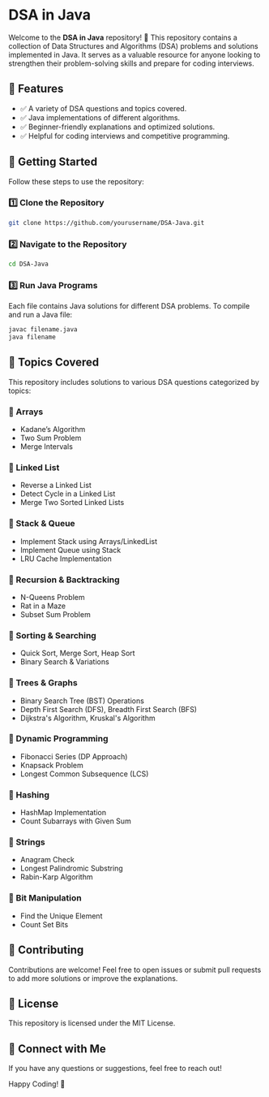 # DSA in Java

Welcome to the **DSA in Java** repository! 🚀 This repository contains a collection of Data Structures and Algorithms (DSA) problems and solutions implemented in Java. It serves as a valuable resource for anyone looking to strengthen their problem-solving skills and prepare for coding interviews.

## 📌 Features
- ✅ A variety of DSA questions and topics covered.
- ✅ Java implementations of different algorithms.
- ✅ Beginner-friendly explanations and optimized solutions.
- ✅ Helpful for coding interviews and competitive programming.

## 🏁 Getting Started
Follow these steps to use the repository:

### 1️⃣ Clone the Repository
```bash
git clone https://github.com/yourusername/DSA-Java.git
```

### 2️⃣ Navigate to the Repository
```bash
cd DSA-Java
```

### 3️⃣ Run Java Programs
Each file contains Java solutions for different DSA problems. To compile and run a Java file:
```bash
javac filename.java
java filename
```

## 📌 Topics Covered
This repository includes solutions to various DSA questions categorized by topics:

### 🔹 Arrays
- Kadane’s Algorithm
- Two Sum Problem
- Merge Intervals

### 🔹 Linked List
- Reverse a Linked List
- Detect Cycle in a Linked List
- Merge Two Sorted Linked Lists

### 🔹 Stack & Queue
- Implement Stack using Arrays/LinkedList
- Implement Queue using Stack
- LRU Cache Implementation

### 🔹 Recursion & Backtracking
- N-Queens Problem
- Rat in a Maze
- Subset Sum Problem

### 🔹 Sorting & Searching
- Quick Sort, Merge Sort, Heap Sort
- Binary Search & Variations

### 🔹 Trees & Graphs
- Binary Search Tree (BST) Operations
- Depth First Search (DFS), Breadth First Search (BFS)
- Dijkstra's Algorithm, Kruskal's Algorithm

### 🔹 Dynamic Programming
- Fibonacci Series (DP Approach)
- Knapsack Problem
- Longest Common Subsequence (LCS)

### 🔹 Hashing
- HashMap Implementation
- Count Subarrays with Given Sum

### 🔹 Strings
- Anagram Check
- Longest Palindromic Substring
- Rabin-Karp Algorithm

### 🔹 Bit Manipulation
- Find the Unique Element
- Count Set Bits

## 🤝 Contributing
Contributions are welcome! Feel free to open issues or submit pull requests to add more solutions or improve the explanations.

## 📜 License
This repository is licensed under the MIT License.

## 🔗 Connect with Me
If you have any questions or suggestions, feel free to reach out!

Happy Coding! 🚀


